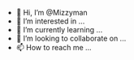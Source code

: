 - 👋 Hi, I’m @Mizzyman
- 👀 I’m interested in ...
- 🌱 I’m currently learning ...
- 💞️ I’m looking to collaborate on ...
- 📫 How to reach me ...

<!---
Mizzyman/Mizzyman is a ✨ special ✨ repository because its `README.md` (this file) appears on your GitHub profile.
You can click the Preview link to take a look at your changes.
--->
